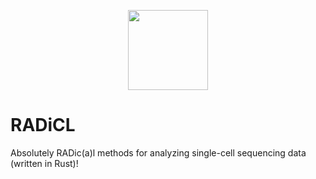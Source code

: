 
<p align="center"><img src="https://raw.githubusercontent.com/COMBINE-lab/radicl/master/img/radicl_logo.png" height="128" /></p>

# RADiCL

Absolutely RADic(a)l methods for analyzing single-cell sequencing data (written in Rust)!

